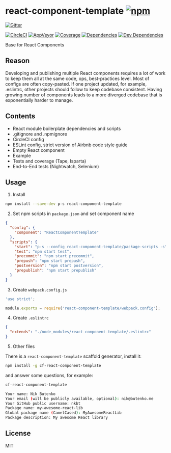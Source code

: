 # react-component-template [![npm](https://img.shields.io/npm/v/react-component-template.svg?style=flat-square)](https://www.npmjs.com/package/react-component-template)

[![Gitter](https://img.shields.io/gitter/room/nkbt/help.svg?style=flat-square)](https://gitter.im/nkbt/help)

[![CircleCI](https://img.shields.io/circleci/project/nkbt/react-component-template.svg?style=flat-square&label=nix-build)](https://circleci.com/gh/nkbt/react-component-template)
[![AppVeyor](https://img.shields.io/appveyor/ci/nkbt/react-component-template.svg?style=flat-square&label=win-build)](https://ci.appveyor.com/project/nkbt/react-component-template)
[![Coverage](https://img.shields.io/codecov/c/github/nkbt/react-component-template.svg?style=flat-square)](https://codecov.io/github/nkbt/react-component-template?branch=master)
[![Dependencies](https://img.shields.io/david/nkbt/react-component-template.svg?style=flat-square)](https://david-dm.org/nkbt/react-component-template)
[![Dev Dependencies](https://img.shields.io/david/dev/nkbt/react-component-template.svg?style=flat-square)](https://david-dm.org/nkbt/react-component-template#info=devDependencies)

Base for React Components

## Reason

Developing and publishing multiple React components requires a lot of work to keep them all at the same code, ops, best-practices level. Most of configs are often copy-pasted. If one project updated, for example, .eslintrc, other projects should follow to keep codebase consistent. Having growing number of components leads to a more diverged codebase that is exponentially harder to manage.


## Contents

- React module boilerplate dependencies and scripts
- .gitignore and .npmignore
- CircleCI config
- ESLint config, strict version of Airbnb code style guide
- Empty React component
- Example
- Tests and coverage (Tape, Isparta)
- End-to-End tests (Nightwatch, Selenium)


## Usage

1. Install

  ```sh
  npm install --save-dev p-s react-component-template
  ```

2. Set npm scripts in `package.json` and set component name

  ```json
  {
    "config": {
      "component": "ReactComponentTemplate"
    },
    "scripts": {
      "start": "p-s --config react-component-template/package-scripts -s",
      "test": "npm start test",
      "precommit": "npm start precommit",
      "prepush": "npm start prepush",
      "postversion": "npm start postversion",
      "prepublish": "npm start prepublish"
    }
  }
  ```

3. Create `webpack.config.js`

  ```js
  'use strict';

  module.exports = require('react-component-template/webpack.config');
  ```

4. Create `.eslintrc`

  ```json
  {
    "extends": "./node_modules/react-component-template/.eslintrc"
  }
  ```

5. Other files

  There is a `react-component-template` scaffold generator, install it:
  ```sh
  npm install -g cf-react-component-template
  ```
  and answer some questions, for example:
  ```sh
  cf-react-component-template

  Your name: Nik Butenko
  Your email (will be publicly available, optional): nik@butenko.me
  Your GitHub public username: nkbt
  Package name: my-awesome-react-lib
  Global package name (CamelCased): MyAwesomeReactLib
  Package description: My awesome React library
  ```

## License

MIT
